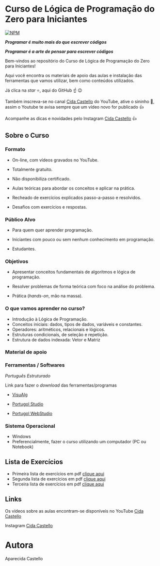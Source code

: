 # Curso de Lógica de Programação do Zero para Iniciantes
[![NPM](https://img.shields.io/npm/l/react)](https://github.com/cidacastello/curso-logica-programacao/blob/main/LICENSE)

_**Programar é muito mais do que escrever códigos**_

_**Programar é a arte de pensar para escrever códigos**_

Bem-vindos ao repositório do Curso de Lógica de Programação do Zero para Iniciantes!

Aqui você encontra os materiais de apoio das aulas e instalação das ferramentas que vamos utilizar, bem como conteúdos utilizados.

Já clica na *star* :star:, aqui do GitHub :point_up: :wink:

Também inscreva-se no canal [Cida Castello](https://www.youtube.com/c/CidaCastello) do YouTube, ative o sininho :bell:, assim o Youtube te avisa sempre que um vídeo novo for publicado :+1:

Acompanhe as dicas e novidades pelo Instagram [Cida Castello](https://www.instagram.com/cidacastello/) :+1:

## Sobre o Curso

### Formato
* On-line, com vídeos gravados no YouTube.

* Totalmente gratuito.

* Não disponibiliza certificado.

* Aulas teóricas para abordar os conceitos e aplicar na prática.

* Recheado de exercícios explicados passo-a-passo e resolvidos.

* Desafios com exercícios e respostas.

### Público Alvo

* Para quem quer aprender programação.

* Iniciantes com pouco ou sem nenhum conhecimento em programação.

* Estudantes.


### Objetivos

* Apresentar conceitos fundamentais de algoritmos e lógica de programação.

* Resolver problemas de forma teórica com foco na análise do problema.

* Prática (*hands-on*, mão na massa).

### O que vamos aprender no curso?

* Introdução à Lógica de Programação.
* Conceitos iniciais: dados, tipos de dados, variáveis e constantes.
* Operadores: aritméticos, relacionais e lógicos.
* Estruturas condicionais, de seleção e repetição.
* Estrutura de dados indexada: Vetor e Matriz

### Material de apoio

### Ferramentas / Softwares

*Português Estruturado*

Link para fazer o *download* das ferramentas/programas

* [VisuAlg](https://visualg3.com.br/)

* [Portugol Studio](http://lite.acad.univali.br/portugol/)

* [Portugol WebStudio](https://portugol-webstudio.cubos.io/)

### Sistema Operacional

* Windows
* Preferencialmente, fazer o curso utilizando um computador (PC ou Notebook)

## Lista de Exercícios

* Primeira lista de exercícios em pdf [clique aqui](https://github.com/cidacastello/curso-logica-programacao/tree/main/lista-de-exercicios)
* Segunda lista de exercícios em pdf [clique aqui](https://github.com/cidacastello/curso-logica-programacao/tree/main/lista-de-exercicios)
* Terceira lista de exercícios em pdf [clique aqui](https://github.com/cidacastello/curso-logica-programacao/tree/main/lista-de-exercicios)

## Links

Os vídeos sobre as aulas encontram-se disponíveis no YouTube
[Cida Castello](https://www.youtube.com/c/CidaCastello)

Instagram
[Cida Castello](https://www.instagram.com/cidacastello/)

# Autora
Aparecida Castello
